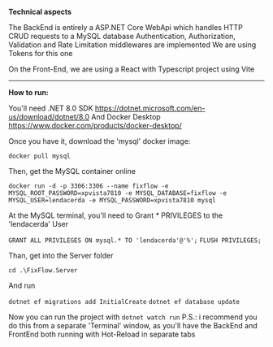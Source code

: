 **Technical aspects**

The BackEnd is entirely a ASP.NET Core WebApi which handles HTTP CRUD requests to a MySQL database
Authentication, Authorization, Validation and Rate Limitation middlewares are implemented
We are using Tokens for this one

On the Front-End, we are using a React with Typescript project using Vite

---

**How to run:**

You'll need .NET 8.0 SDK https://dotnet.microsoft.com/en-us/download/dotnet/8.0
And Docker Desktop https://www.docker.com/products/docker-desktop/

Once you have it, download the 'mysql' docker image:

`docker pull mysql`

Then, get the MySQL container online

`docker run -d -p 3306:3306 --name fixflow -e MYSQL_ROOT_PASSWORD=xpvista7810 -e MYSQL_DATABASE=fixflow -e MYSQL_USER=lendacerda -e MYSQL_PASSWORD=xpvista7810 mysql`

At the MySQL terminal, you'll need to Grant \* PRIVILEGES to the 'lendacerda' User

`GRANT ALL PRIVILEGES ON mysql.* TO 'lendacerda'@'%';`
`FLUSH PRIVILEGES;`

Than, get into the Server folder

`cd .\FixFlow.Server`

And run

`dotnet ef migrations add InitialCreate`
`dotnet ef database update`

Now you can run the project with `dotnet watch run`
P.S.: i recommend you do this from a separate 'Terminal' window, as you'll have the BackEnd and FrontEnd both running with Hot-Reload in separate tabs
